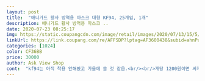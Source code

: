 ```yaml
---
layout: post 
title:  "애니가드 황사 방역용 마스크 대형 KF94, 25개입, 1개" 
description: 애니가드 황사 방역용 마스크 ..
date: 2020-07-23 08:25:17 
img: https://static.coupangcdn.com/image/retail/images/2020/07/13/15/5/ad04c27c-e227-4701-9f19-9e18a48d61d7.jpg 
linkUrl: https://link.coupang.com/re/AFFSDP?lptag=AF3600438&subid=ahnPublicAsk&pageKey=1815980737&itemId=3090564329&vendorItemId=71078397776&traceid=V0-113-ea0219dec5969d8e 
categories: [1024] 
color: CF36BB 
price: 30000 
author: Ask View Shop 
cont:  "kf94는 아직 착용 안해봤고 가을에 쓸 것 같음.<br/><br/>개당 1200원이면 싸지는 않은데... <br/><br/>개별포장이 아니라 아쉽네요<br/>그리고 얇아요<br/>마스크는 쓰던거라서<br/>사이즈 21×7.<br/>5 대형치곤 작지요<br/>애니가드kf80은 장시간 착용할 때 귀아픔 의식 못해서 구입함.<br/><br/>애니가드kf80은 처음에는 소독약 같은 냄새 조금 나다가 금방 사라지고 땀이 흘러도 냄새 안남.<br/><br/>약국에서 구입했던 것들은 귀아파서 2시간 이상 착용하면 자꾸 신경쓰이고 아프며 손으로 마스크 만지게 됨.<br/><br/>여기저기 종류별로 주문하면서 비교중입니다<br/>여름이라 땀이 마스크에 흐르면 약국에서 구입한 건 독한 냄새로 착용 힘들었음,<br/>지금까지는 5시간 정도는 괜찮았음.<br/><br/>" 
---
```

